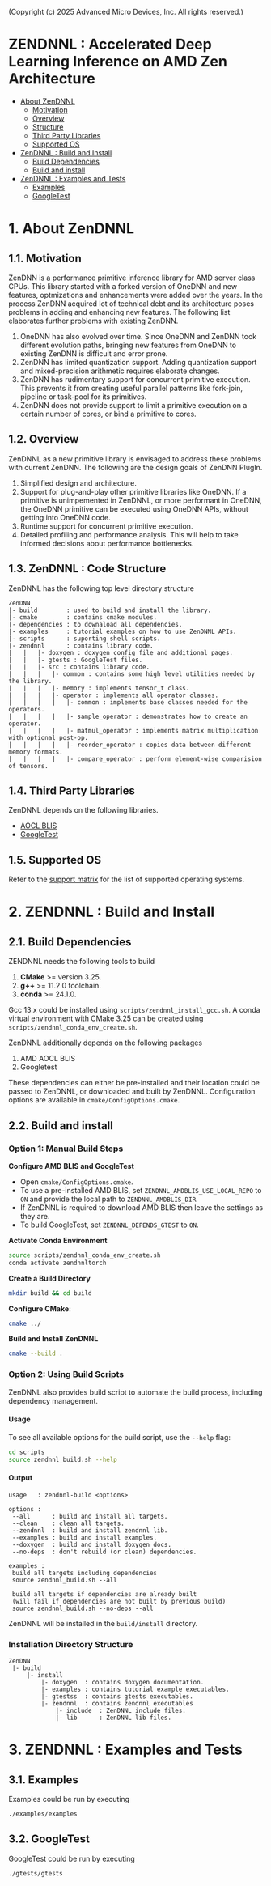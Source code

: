 
(Copyright (c) 2025 Advanced Micro Devices, Inc. All rights reserved.)

# ZENDNNL : Accelerated Deep Learning Inference on AMD Zen Architecture

<!-- toc -->
- [About ZenDNNL](#1-about-zendnnl)
  - [Motivation](#11-motivation)
  - [Overview](#12-overview)
  - [Structure](#13-structure)
  - [Third Party Libraries](#14-third-party-libraries)
  - [Supported OS](#15-supported-os)
- [ZenDNNL : Build and Install](#2-zendnnl-build-and-install)
  - [Build Dependencies](#21-build-dependencies)
  - [Build and install](#22-build-and-install)
- [ZenDNNL : Examples and Tests](#3-zendnnl-examples-tests)
  - [Examples](#31-examples)
  - [GoogleTest](#32-googletest)
<!-- tocstop -->

# 1. About ZenDNNL

## 1.1. Motivation

ZenDNN is a performance primitive inference library for AMD server class CPUs. This library started with a forked version of OneDNN and new features, optmizations and enhancements were added over the years. In the process ZenDNN acquired lot of technical debt and its architecture poses problems in adding and enhancing new features. The following list elaborates further problems with existing ZenDNN.

1. OneDNN has also evolved over time. Since OneDNN and ZenDNN took different evolution paths, bringing new features from OneDNN to existing ZenDNN is difficult and error prone.
2. ZenDNN has limited quantization support. Adding quantization support and mixed-precision arithmetic requires elaborate changes.
3. ZenDNN has rudimentary support for concurrent primitive execution. This prevents it from creating useful parallel patterns like fork-join, pipeline or task-pool for its primitives.
4. ZenDNN does not provide support to limit a primitive execution on a certain number of cores, or bind a primitive to cores.

## 1.2. Overview

ZenDNNL as a new primitive library is envisaged to address these problems with current ZenDNN. The following are the design goals of ZenDNN PlugIn.

1. Simplified design and architecture.
2. Support for plug-and-play other primitive libraries like OneDNN. If a primitive is unimpemented in ZenDNNL, or more performant in OneDNN, the OneDNN primitive can be executed using OneDNN APIs, without getting into OneDNN code.
3. Runtime support for concurrent primitive execution.
4. Detailed profiling and performance analysis. This will help to take informed decisions about performance bottlenecks.

## 1.3. ZenDNNL : Code Structure

ZenDNNL has the following top level directory structure

```
ZenDNN
|- build        : used to build and install the library.
|- cmake        : contains cmake modules.
|- dependencies : to downaload all dependencies.
|- examples     : tutorial examples on how to use ZenDNNL APIs.
|- scripts      : suporting shell scripts.
|- zendnnl      : contains library code.
|   |   |- doxygen : doxygen config file and additional pages.
|   |   |- gtests : GoogleTest files.
|   |   |- src : contains library code.
|   |   |   |- common : contains some high level utilities needed by the library.
|   |   |   |- memory : implements tensor_t class.
|   |   |   |- operator : implements all operator classes.
|   |   |   |   |- common : implements base classes needed for the operators.
|   |   |   |   |- sample_operator : demonstrates how to create an operator.
|   |   |   |   |- matmul_operator : implements matrix multiplication with optional post-op.
|   |   |   |   |- reorder_operator : copies data between different memory formats.
|   |   |   |   |- compare_operator : perform element-wise comparision of tensors.
```
## 1.4. Third Party Libraries

ZenDNNL depends on the following libraries.
 - [AOCL BLIS](https://github.com/amd/blis)
 - [GoogleTest](https://github.com/google/googletest)



## 1.5. Supported OS

Refer to the [support matrix](https://www.amd.com/en/developer/zendnn.html#getting-started) for the list of supported operating systems.

# 2. ZENDNNL : Build and Install

## 2.1. Build Dependencies

ZENDNNL needs the following tools to build
1. **CMake** >= version 3.25.
2. **g++** >= 11.2.0 toolchain.
3. **conda** >= 24.1.0.

Gcc 13.x could be installed using `scripts/zendnnl_install_gcc.sh`. A conda virtual environment with CMake 3.25 can be created using `scripts/zendnnl_conda_env_create.sh`.

ZenDNNL additionally depends on the following packages
1. AMD AOCL BLIS
2. Googletest

These dependencies can either be pre-installed and their location could be passed to ZenDNNL, or downloaded and built by ZenDNNL. Configuration options are available in `cmake/ConfigOptions.cmake`.

## 2.2. Build and install

### Option 1: Manual Build Steps

**Configure AMD BLIS and GoogleTest**
  - Open `cmake/ConfigOptions.cmake`.
  - To use a pre-installed AMD BLIS, set `ZENDNNL_AMDBLIS_USE_LOCAL_REPO` to `ON` and provide the local path to `ZENDNNL_AMDBLIS_DIR`.
  - If ZenDNNL is required to download AMD BLIS then leave the settings as they are.
  - To build GoogleTest, set `ZENDNNL_DEPENDS_GTEST` to `ON`.

**Activate Conda Environment**
  ```bash
  source scripts/zendnnl_conda_env_create.sh
  conda activate zendnnltorch
  ```

**Create a Build Directory**
  ```bash
  mkdir build && cd build
  ```

**Configure CMake**:
  ```bash
  cmake ../
  ```

**Build and Install ZenDNNL**
  ```bash
  cmake --build .
  ```

### Option 2: Using Build Scripts

ZenDNNL also provides build script to automate the build process, including dependency management.

#### Usage

To see all available options for the build script, use the `--help` flag:

```bash
cd scripts
source zendnnl_build.sh --help
```

#### Output

```
usage   : zendnnl-build <options>

options :
 --all      : build and install all targets.
 --clean    : clean all targets.
 --zendnnl  : build and install zendnnl lib.
 --examples : build and install examples.
 --doxygen  : build and install doxygen docs.
 --no-deps  : don't rebuild (or clean) dependencies.

examples :
 build all targets including dependencies
 source zendnnl_build.sh --all

 build all targets if dependencies are already built
 (will fail if dependencies are not built by previous build)
 source zendnnl_build.sh --no-deps --all
```

ZenDNNL will be installed in the `build/install` directory.

### Installation Directory Structure

```
ZenDNN
 |- build
     |- install
         |- doxygen  : contains doxygen documentation.
         |- examples : contains tutorial example executables.
         |- gtestss  : contains gtests executables.
         |- zendnnl  : contains zendnnl executables
             |- include  : ZenDNNL include files.
             |- lib      : ZenDNNL lib files.
```
# 3. ZENDNNL : Examples and Tests

## 3.1. Examples

Examples could be run by executing
```bash
./examples/examples
```

## 3.2. GoogleTest

GoogleTest could be run by executing
```bash
./gtests/gtests
```
